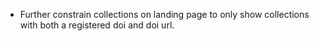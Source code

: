 - Further constrain collections on landing page to only show collections with both a registered doi and doi url.